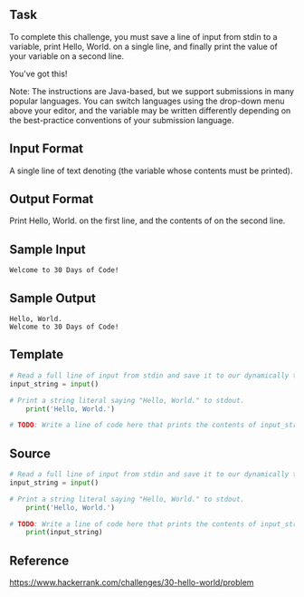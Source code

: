 ## Task
To complete this challenge, you must save a line of input from stdin to a variable, print Hello, World. on a single line, and finally print the value of your variable on a second line.

You've got this!

Note: The instructions are Java-based, but we support submissions in many popular languages. You can switch languages using the drop-down menu above your editor, and the  variable may be written differently depending on the best-practice conventions of your submission language.

## Input Format

A single line of text denoting  (the variable whose contents must be printed).

## Output Format

Print Hello, World. on the first line, and the contents of  on the second line.

## Sample Input
```
Welcome to 30 Days of Code!
```

## Sample Output
```
Hello, World. 
Welcome to 30 Days of Code!
```

## Template
```python
# Read a full line of input from stdin and save it to our dynamically typed variable, input_string.
input_string = input()

# Print a string literal saying "Hello, World." to stdout.
	print('Hello, World.')

# TODO: Write a line of code here that prints the contents of input_string to stdout.
```

## Source
```python
# Read a full line of input from stdin and save it to our dynamically typed variable, input_string.
input_string = input()

# Print a string literal saying "Hello, World." to stdout.
	print('Hello, World.')

# TODO: Write a line of code here that prints the contents of input_string to stdout.
	print(input_string)
```

## Reference
https://www.hackerrank.com/challenges/30-hello-world/problem
